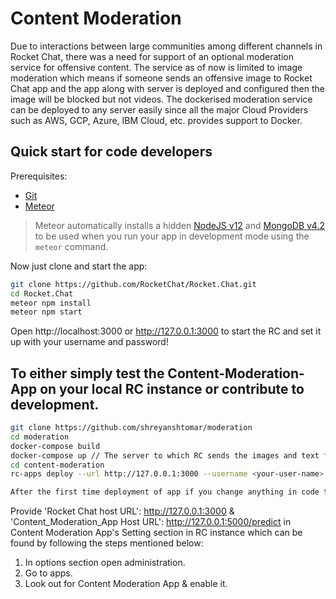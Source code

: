 # Content Moderation

Due to interactions between large communities among different channels in Rocket Chat, there was a need for support of an optional moderation service for offensive content. The service as of now is limited to image moderation which means if someone sends an offensive image to Rocket Chat app and the app along with server is deployed and configured then the image will be blocked but not videos.
The dockerised moderation service can be deployed to any server easily since all the major Cloud Providers such as AWS, GCP, Azure, IBM Cloud, etc. provides support to Docker.

## Quick start for code developers
Prerequisites:

* [Git](http://git-scm.com/book/en/v2/Getting-Started-Installing-Git)
* [Meteor](https://www.meteor.com/install)

> Meteor automatically installs a hidden [NodeJS v12](https://nodejs.org/download/release/v12.16.1/) and [MongoDB v4.2](https://docs.mongodb.com/manual/introduction/) to be used when you run your app in development mode using the `meteor` command.

Now just clone and start the app:

```sh
git clone https://github.com/RocketChat/Rocket.Chat.git
cd Rocket.Chat
meteor npm install
meteor npm start
```
Open http://localhost:3000 or http://127.0.0.1:3000 to start the RC and set it up with your username and password!

## To either simply test the Content-Moderation-App on your local RC instance or contribute to development.

```sh
git clone https://github.com/shreyanshtomar/moderation
cd moderation
docker-compose build
docker-compose up // The server to which RC sends the images and text for moderation purposes.
cd content-moderation
rc-apps deploy --url http://127.0.0.1:3000 --username <your-user-name> --password <your-password>

After the first time deployment of app if you change anything in code than add an '--update' flag at the end in the above command.
```
Provide 'Rocket Chat host URL': http://127.0.0.1:3000 &  'Content_Moderation_App Host URL': http://127.0.0.1:5000/predict in 
Content Moderation App's Setting section in RC instance which can be found by following the steps mentioned below:
1. In options section open administration.
2. Go to apps.
3. Look out for Content Moderation App & enable it.
